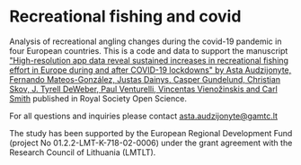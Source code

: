 # **Recreational fishing and covid**

Analysis of recreational angling changes during the covid-19 pandemic in four European countries. This is a code and data to support the manuscript ["High-resolution app data reveal sustained increases in recreational fishing effort in Europe during and after COVID-19 lockdowns" by Asta Audzijonyte, Fernando Mateos-González, Justas Dainys, Casper Gundelund, Christian Skov, J. Tyrell DeWeber, Paul Venturelli, Vincentas Vienožinskis and Carl Smith](https://royalsocietypublishing.org/doi/full/10.1098/rsos.230408) published in Royal Society Open Science. 

For all questions and inquiries please contact asta.audzijonyte@gamtc.lt

The study has been supported by the European Regional Development Fund (project No 01.2.2-LMT-K-718-02-0006) under the grant agreement with the Research Council of Lithuania (LMTLT).
